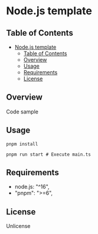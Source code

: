 # Node.js template

## Table of Contents

<!-- TOC depthFrom:2 -->

- [Node.js template](#nodejs-template)
  - [Table of Contents](#table-of-contents)
  - [Overview](#overview)
  - [Usage](#usage)
  - [Requirements](#requirements)
  - [License](#license)

<!-- /TOC -->

## Overview

Code sample

## Usage

```shell
pnpm install

pnpm run start # Execute main.ts
```

## Requirements

- node.js: "^16",
- "pnpm": ">=6",

## License

Unlicense
